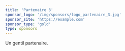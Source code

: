 ```yaml
---
title: 'Partenaire 3'
sponsor_logo: '/img/sponsors/logo_partenaire_3.jpg'
sponsor_site: 'https://example.com'
sponsor_type: 'gold'
type: sponsors
---
```


Un gentil partenaire.
